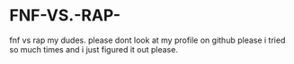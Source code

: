 # FNF-VS.-RAP-
fnf vs rap my dudes. please dont look at my profile on github please i tried so much times and i just figured it out please.
